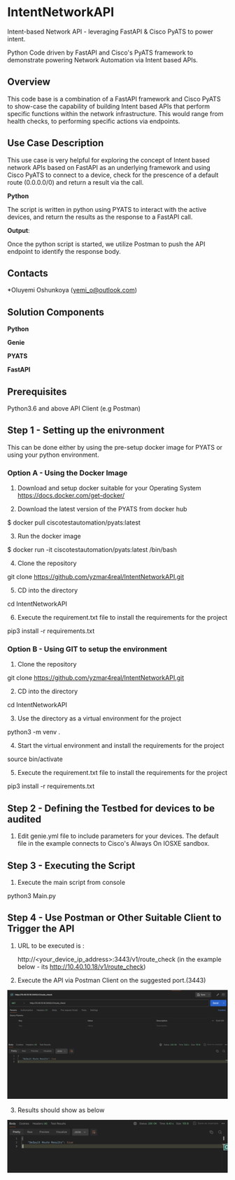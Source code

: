 # IntentNetworkAPI
Intent-based Network API - leveraging FastAPI &amp; Cisco PyATS to power intent.

Python Code driven by FastAPI and Cisco's PyATS framework to demonstrate powering Network Automation via Intent based APIs.

## Overview

This code base is a combination of a FastAPI framework and Cisco PyATS to show-case the capability of building Intent based APIs that perform specific functions within the network infrastructure. This would range from health checks, to performing specific actions via endpoints. 

## Use Case Description

This use case is very helpful for exploring the concept of Intent based network APIs based on FastAPI as an underlying framework and using Cisco PyATS to connect to a device, check for the prescence of a default route (0.0.0.0/0) and return a result via the call.   

**Python**

The script is written in python using PYATS to interact with the active devices, and return the results as the response to a FastAPI call.  

**Output**: 

Once the python script is started, we utilize Postman to push the API endpoint to identify the response body.

## Contacts
*Oluyemi Oshunkoya (yemi_o@outlook.com)

## Solution Components
**Python**

**Genie**

**PYATS**

**FastAPI**

## Prerequisites 

Python3.6 and above
API Client (e.g Postman)

## Step 1 - Setting up the enivronment
This can be done either by using the pre-setup docker image for PYATS or using your python environment. 

### Option A - Using the Docker Image 

1. Download and setup docker suitable for your Operating System 
https://docs.docker.com/get-docker/

2. Download the latest version of the PYATS from docker hub

$ docker pull ciscotestautomation/pyats:latest

3. Run the docker image 

$ docker run -it ciscotestautomation/pyats:latest /bin/bash

4. Clone the repository

git clone https://github.com/yzmar4real/IntentNetworkAPI.git

5. CD into the directory 

cd IntentNetworkAPI

6. Execute the requirement.txt file to install the requirements for the project

pip3 install -r requirements.txt
 
### Option B - Using GIT to setup the environment

1. Clone the repository

git clone https://github.com/yzmar4real/IntentNetworkAPI.git

2. CD into the directory 

cd IntentNetworkAPI

3. Use the directory as a virtual environment for the project

python3 -m venv . 

4. Start the virtual environment and install the requirements for the project

source bin/activate

5. Execute the requirement.txt file to install the requirements for the project

pip3 install -r requirements.txt

## Step 2 - Defining the Testbed for devices to be audited

1. Edit genie.yml file to include parameters for your devices. The default file in the example connects to Cisco's Always On IOSXE sandbox. 

## Step 3 - Executing the Script 

1. Execute the main script from console

python3 Main.py

## Step 4 - Use Postman or Other Suitable Client to Trigger the API

1. URL to be executed is :

   http://<your_device_ip_address>:3443/v1/route_check  (in the example below - its http://10.40.10.18/v1/route_check)

2. Execute the API via Postman Client on the suggested port.(3443)

![SampleOutcomes001](SnapShot001.png)

3. Results should show as below

![SampleOutcomes001](SnapShot002.png)
